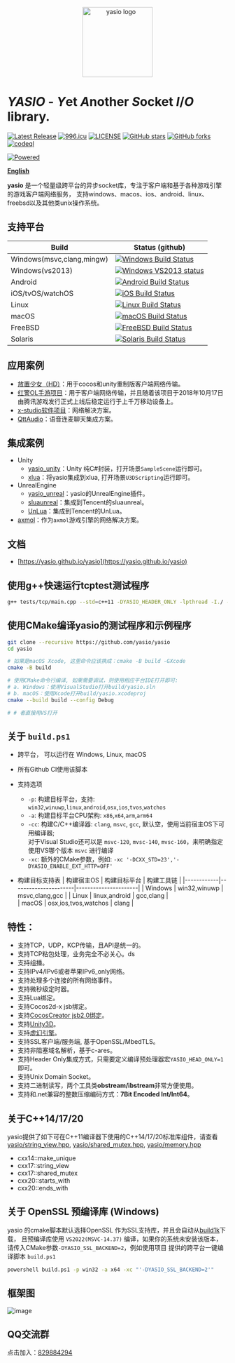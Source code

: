 <p align="center"><a href="https://yasio.github.io/yasio" target="_blank" rel="noopener noreferrer"><img width="160" src="docs/assets/images/logo.png" alt="yasio logo"></a></p>

# *YASIO* - *Y*et *A*nother *S*ocket *I*/*O* library.

[![Latest Release](https://img.shields.io/github/v/release/yasio/yasio?include_prereleases&label=release)](../../releases/latest)
[![996.icu](https://img.shields.io/badge/link-996.icu-red.svg)](https://996.icu)
[![LICENSE](https://img.shields.io/badge/license-Anti%20996-blue.svg)](https://github.com/yasio/yasio/blob/master/LICENSE)
[![GitHub stars](https://img.shields.io/github/stars/yasio/yasio.svg?label=Stars)](https://github.com/yasio/yasio)
[![GitHub forks](https://img.shields.io/github/forks/yasio/yasio.svg?label=Forks)](https://github.com/yasio/yasio)
[![codeql](https://github.com/yasio/yasio/workflows/codeql/badge.svg)](https://github.com/yasio/yasio/actions?query=workflow%3Acodeql)  
  
[![Powered](https://img.shields.io/badge/Powered%20by-C4games%20%7C%20Bytedance-blue.svg)](https://www.bytedance.com/)  
  
**[English](README_EN.md)**
  
**yasio** 是一个轻量级跨平台的异步socket库，专注于客户端和基于各种游戏引擎的游戏客户端网络服务， 支持windows、macos、ios、android、linux、freebsd以及其他类unix操作系统。  

## 支持平台

| Build | Status (github) |
|-------|-----------------|
| Windows(msvc,clang,mingw)|[![Windows Build Status](https://github.com/yasio/yasio/workflows/windows/badge.svg)](https://github.com/yasio/yasio/actions?query=workflow%3Awindows)|
| Windows(vs2013)|[![Windows VS2013 status](https://ci.appveyor.com/api/projects/status/xdmad4v3917n7rct?svg=true)](https://ci.appveyor.com/project/halx99/yasio)|
| Android|[![Android Build Status](https://github.com/yasio/yasio/workflows/android/badge.svg)](https://github.com/yasio/yasio/actions?query=workflow%3Aandroid)|
| iOS/tvOS/watchOS|[![iOS Build Status](https://github.com/yasio/yasio/workflows/ios/badge.svg)](https://github.com/yasio/yasio/actions?query=workflow%3Aios)|
| Linux |[![Linux Build Status](https://github.com/yasio/yasio/workflows/linux/badge.svg)](https://github.com/yasio/yasio/actions?query=workflow%3Alinux)|
| macOS |[![macOS Build Status](https://github.com/yasio/yasio/workflows/osx/badge.svg)](https://github.com/yasio/yasio/actions?query=workflow%3Aosx)|
| FreeBSD |[![FreeBSD Build Status](https://github.com/yasio/yasio/workflows/freebsd/badge.svg)](https://github.com/yasio/yasio/actions?query=workflow%3Afreebsd)|
| Solaris |[![Solaris Build Status](https://github.com/yasio/yasio/workflows/solaris/badge.svg)](https://github.com/yasio/yasio/actions?query=workflow%3Asolaris)|

## 应用案例

* [放置少女（HD）](http://hcsj.c4connect.co.jp/)：用于cocos和unity重制版客户端网络传输。
* [红警OL手游项目](https://hongjing.qq.com/)：用于客户端网络传输，并且随着该项目于2018年10月17日由腾讯游戏发行正式上线后稳定运行于上千万移动设备上。
* [x-studio软件项目](https://x-studio.net/)：网络解决方案。
* [QttAudio](https://www.qttaudio.com/)：语音连麦聊天集成方案。

## 集成案例

* Unity
  - [yasio_unity](https://github.com/yasio/yasio_unity)：Unity 纯C#封装，打开场景`SampleScene`运行即可。
  - [xlua](https://github.com/yasio/xLua)：将yasio集成到xlua, 打开场景`U3DScripting`运行即可。
* UnrealEngine
  - [yasio_unreal](https://github.com/yasio/yasio_unreal)：yasio的UnrealEngine插件。
  - [sluaunreal](https://github.com/yasio/sluaunreal)：集成到Tencent的sluaunreal。
  - [UnLua](https://github.com/yasio/UnLua)：集成到Tencent的UnLua。
* [axmol](https://github.com/axmolengine/axmol)：作为`axmol`游戏引擎的网络解决方案。

## 文档

* [https://yasio.github.io/yasio](https://yasio.github.io/yasio)

## 使用g++快速运行tcptest测试程序

```sh
g++ tests/tcp/main.cpp --std=c++11 -DYASIO_HEADER_ONLY -lpthread -I./ -o tcptest && ./tcptest
```

## 使用CMake编译yasio的测试程序和示例程序

```sh
git clone --recursive https://github.com/yasio/yasio
cd yasio

# 如果是macOS Xcode, 这里命令应该换成：cmake -B build -GXcode
cmake -B build

# 使用CMake命令行编译, 如果需要调试，则使用相应平台IDE打开即可:
# a. Windows：使用VisualStudio打开build/yasio.sln
# b. macOS：使用Xcode打开build/yasio.xcodeproj
cmake --build build --config Debug

# # 者直接用VS打开 
```

## 关于 `build.ps1`

- 跨平台， 可以运行在 Windows, Linux, macOS
- 所有Github CI使用该脚本
- 支持选项
  - `-p`: 构建目标平台，支持: `win32`,`winuwp`,`linux`,`android`,`osx`,`ios`,`tvos`,`watchos`
  - `-a`: 构建目标平台CPU架构: `x86`,`x64`,`arm`,`arm64`
  - `-cc`: 构建C/C++编译器: `clang`, `msvc`, `gcc`, 默认空，使用当前宿主OS下可用编译器;  
    对于Visual Studio还可以是 `msvc-120`, `mvsc-140`, `mvsc-160`，来明确指定使用VS哪个版本 `msvc` 进行编译
  - `-xc`: 额外的CMake参数，例如:  `-xc '-DCXX_STD=23','-DYASIO_ENABLE_EXT_HTTP=OFF'`

- 构建目标支持表
  | 构建宿主OS |   构建目标平台       |  构建工具链          |
  |------------|----------------------|----------------------|
  | Windows    |  win32,winuwp        | msvc,clang,gcc |
  | Linux      | linux,android        | gcc,clang            |        
  | macOS      | osx,ios,tvos,watchos | clang                |


## 特性：

* 支持TCP，UDP，KCP传输，且API是统一的。
* 支持TCP粘包处理，业务完全不必关心。ds
* 支持组播。
* 支持IPv4/IPv6或者苹果IPv6_only网络。
* 支持处理多个连接的所有网络事件。
* 支持微秒级定时器。
* 支持Lua绑定。
* 支持Cocos2d-x jsb绑定。
* 支持[CocosCreator jsb2.0绑定](https://github.com/yasio/inettester)。
* 支持[Unity3D](https://github.com/yasio/yasio_unity)。
* 支持[虚幻引擎](https://github.com/yasio/yasio_unreal)。
* 支持SSL客户端/服务端, 基于OpenSSL/MbedTLS。
* 支持非阻塞域名解析，基于c-ares。
* 支持Header Only集成方式，只需要定义编译预处理器宏```YASIO_HEAD_ONLY=1```即可。
* 支持Unix Domain Socket。
* 支持二进制读写，两个工具类**obstream/ibstream**非常方便使用。
* 支持和.net兼容的整数压缩编码方式：**7Bit Encoded Int/Int64**。

## 关于C++14/17/20

yasio提供了如下可在C++11编译器下使用的C++14/17/20标准库组件，请查看 [yasio/string_view.hpp](yasio/string_view.hpp), [yasio/shared_mutex.hpp](yasio/shared_mutex.hpp), [yasio/memory.hpp](yasio/memory.hpp)

- cxx14::make_unique
- cxx17::string_view
- cxx17::shared_mutex
- cxx20::starts_with
- cxx20::ends_with

## 关于 OpenSSL 预编译库 (Windows)

yasio 的cmake脚本默认选择OpenSSL 作为SSL支持库，并且会自动从[build1k](https://github.com/axmolengine/build1k)下载， 
且预编译库使用 `VS2022(MSVC-14.37)` 编译，如果你的系统未安装该版本，请传入CMake参数`-DYASIO_SSL_BACKEND=2`，例如使用项目
提供的跨平台一键编译脚本 `build.ps1`

```bat
powershell build.ps1 -p win32 -a x64 -xc "'-DYASIO_SSL_BACKEND=2'"
```

## 框架图

![image](docs/assets/images/framework.png)  

## QQ交流群

点击加入：[829884294](https://jq.qq.com/?_wv=1027&k=5LDEiNv)


